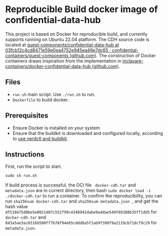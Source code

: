# Reproducible Build docker image of confidential-data-hub

This project is based on Docker for reproducible build, and currently supports running on Ubuntu 22.04 platform. The CDH source code is located at [guest-components/confidential-data-hub at 03fcb12c4cd8471e59e0ea4752e945ea46e7dc65 · confidential-containers/guest-components (github.com)](https://github.com/confidential-containers/guest-components/tree/03fcb12c4cd8471e59e0ea4752e945ea46e7dc65/confidential-data-hub). The construction of Docker containers draws inspiration from the implementation in [inclavare-containers/docker-confidential-data-hub (github.com)](https://github.com/inclavare-containers/docker-confidential-data-hub/tree/main?tab=readme-ov-file).

## Files



- `run.sh` main script. Use `./run.sh` to run.
- `Dockerfile` to build docker.



## Prerequisites



- Ensure Docker is installed on your system
- Ensure that the buildkit is downloaded and configured locally, according to [use nerdctl and buildkit](https://www.cnblogs.com/punchlinux/p/16575328.html#:~:text=nerdctl).



## Instructions

First, run the script to start.

```shell
sudo sh run.sh
```

If  build process is successful, the OCI file ` docker-cdh.tar` and `metadata.json` are in current directory, then bash `sudo docker load -i ./docker-cdh.tar` to run a container. To confirm the reproducibility, you can run `sha256sum docker-cdh.tar` and `sha256sum metadata.json `, and get the hash value `df518475d8be5e0021407c552f99c4348942dabe9a4dae549f69388635ff1dd5` for ` docker-cdh.tar`  and `843a5ae3ac0316b500ff7b78f94e65cddd6a5f1ab9f390f9a2119cb71dcf9c29` for `metadata.json`.
